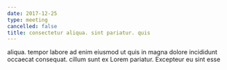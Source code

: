 ```yaml
---
date: 2017-12-25
type: meeting
cancelled: false
title: consectetur aliqua. sint pariatur. quis
---
```

aliqua. tempor labore ad enim eiusmod ut quis in magna dolore incididunt occaecat consequat. cillum sunt ex Lorem pariatur. Excepteur eu sint esse